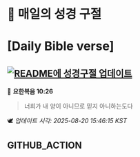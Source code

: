 # 🙏 매일의 성경 구절
# [Daily Bible verse]
## [![README에 성경구절 업데이트](https://github.com/DONGSUKA/first_test/actions/workflows/update-readme-bible.yml/badge.svg)](https://github.com/DONGSUKA/first_test/actions/workflows/update-readme-bible.yml)
<!-- START_BIBLE_VERSE -->
📖 **요한복음 10:26**
> 너희가 내 양이 아니므로 믿지 아니하는도다

🕊️ _업데이트 시각: 2025-08-20 15:46:15 KST_
  <!-- END_BIBLE_VERSE -->
## GITHUB_ACTION

